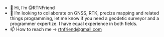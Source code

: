 - 👋 Hi, I’m @RTNFriend
- 💞️ I’m looking to collaborate on GNSS, RTK, precize mapping and related things programming, let me know if you need a geodetic surveyor and a programmer expertize. I have equal experience in both fields.
- 📫 How to reach me -> rtnfriend@gmail.com

<!---
RTNFriend/RTNFriend is a ✨ special ✨ repository because its `README.md` (this file) appears on your GitHub profile.
You can click the Preview link to take a look at your changes.
--->
